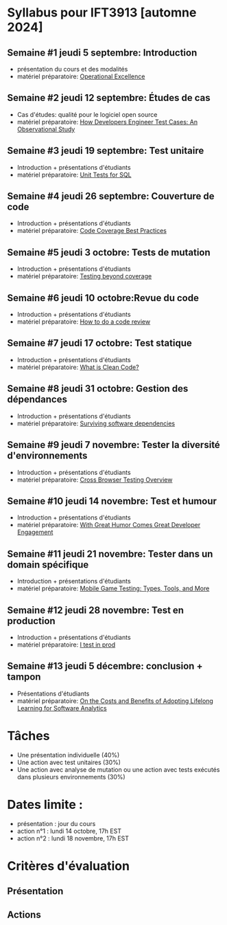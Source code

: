 # Syllabus pour IFT3913 [automne 2024]

## Semaine #1 jeudi 5 septembre: Introduction
- présentation du cours et des modalités
- matériel préparatoire: [Operational Excellence](https://dl.acm.org/doi/pdf/10.1145/3155112.3171529)
 
## Semaine #2 jeudi 12 septembre: Études de cas
- Cas d'études: qualité pour le logiciel open source
- matériel préparatoire: [How Developers Engineer Test Cases: An Observational Study]([https://github.com/apache/pdfbox](https://azaidman.github.io/publications/anicheTSE2022.pdf))
 
## Semaine #3 jeudi 19 septembre: Test unitaire
- Introduction + présentations d'étudiants
- matériel préparatoire: [Unit Tests for SQL](https://ieeexplore.ieee.org/iel7/52/10372482/10372508.pdf)
 
## Semaine #4 jeudi 26 septembre: Couverture de code
- Introduction + présentations d'étudiants
- matériel préparatoire: [Code Coverage Best Practices](https://testing.googleblog.com/2020/08/code-coverage-best-practices.html)
 
## Semaine #5 jeudi 3 octobre: Tests de mutation
- Introduction + présentations d'étudiants
- matériel préparatoire: [Testing beyond coverage](https://increment.com/reliability/testing-beyond-coverage/)
 
## Semaine #6 jeudi 10 octobre:Revue du code 
- Introduction + présentations d'étudiants
- matériel préparatoire: [How to do a code review](https://google.github.io/eng-practices/review/reviewer/)
 
## Semaine #7 jeudi 17 octobre: Test statique
- Introduction + présentations d'étudiants
- matériel préparatoire: [What is Clean Code?](https://www.sonarsource.com/blog/what-is-clean-code/)

## Semaine #8 jeudi 31 octobre: Gestion des dépendances
- Introduction + présentations d'étudiants
- matériel préparatoire: [Surviving software dependencies](https://dl.acm.org/doi/pdf/10.1145/3347446)
 
## Semaine #9 jeudi 7 novembre: Tester la diversité d'environnements
- Introduction + présentations d'étudiants
- matériel préparatoire: [Cross Browser Testing Overview](https://www.datadoghq.com/knowledge-center/cross-browser-testing/)
 
## Semaine #10 jeudi 14 novembre: Test et humour
- Introduction + présentations d'étudiants
- matériel préparatoire: [With Great Humor Comes Great Developer Engagement](https://arxiv.org/pdf/2312.01680)
 
## Semaine #11 jeudi 21 novembre: Tester dans un domain spécifique
- Introduction + présentations d'étudiants
- matériel préparatoire: [Mobile Game Testing: Types, Tools, and More](https://game-ace.com/blog/mobile-game-testing/)
 
## Semaine #12 jeudi 28 novembre: Test en production
- Introduction + présentations d'étudiants
- matériel préparatoire: [I test in prod](https://increment.com/testing/i-test-in-production/)
 
## Semaine #13 jeudi 5 décembre: conclusion + tampon 
- Présentations d'étudiants
- matériel préparatoire: [On the Costs and Benefits of Adopting Lifelong Learning for Software Analytics](https://dl.acm.org/doi/pdf/10.1145/3639477.3639717)

# Tâches
- Une présentation individuelle (40%)
- Une action avec test unitaires (30%)
- Une action avec analyse de mutation ou une action avec tests exécutés dans plusieurs environnements (30%)

# Dates limite :
- présentation : jour du cours
- action n°1 : lundi 14 octobre, 17h EST
- action n°2 : lundi 18 novembre, 17h EST

# Critères d'évaluation

## Présentation


## Actions
